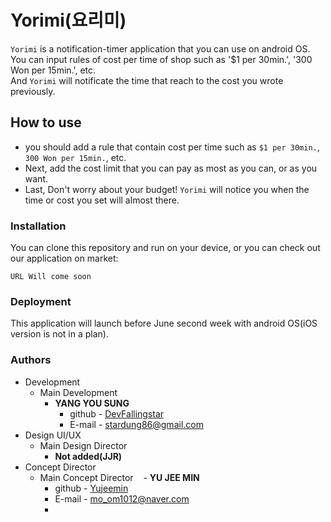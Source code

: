 # Yorimi(요리미)

`Yorimi` is a notification-timer application that you can use on android OS.  
You can input rules of cost per time of shop such as '$1 per 30min.', '300 Won per 15min.', etc.  
And `Yorimi` will notificate the time that reach to the cost you wrote previously.  

## How to use

- you should add a rule that contain cost per time such as `$1 per 30min.`, `300 Won per 15min.`, etc.  
- Next, add the cost limit that you can pay as most as you can, or as you want.
- Last, Don't worry about your budget! `Yorimi` will notice you when the time or cost you set will almost there.

### Installation

You can clone this repository and run on your device, or you can check out our application on market:

```
URL Will come soon
```

### Deployment

This application will launch before June second week with android OS(iOS version is not in a plan).

### Authors

- Development
  - Main Development
    - **YANG YOU SUNG** 
      - github - [DevFallingstar](https://github.com/devfallingstar)
      - E-mail - stardung86@gmail.com
- Design UI/UX
  - Main Design Director
    - **Not added(JJR)**
- Concept Director
  - Main Concept Director
    - **YU JEE MIN**
      - github - [Yujeemin](https://github.com/Yujeemin)
      - E-mail - mo_om1012@naver.com
      -
